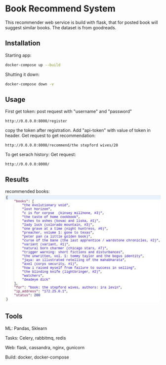 # Book Recommend System

This recommender web service is build with flask, that for posted book will suggest similar books. The dataset is from goodreads.

## Installation

Starting app:

```bash
docker-compose up --build
```
Shutting it down:

```bash
docker-compose down -v
```

## Usage

First get token:
post request with "username" and "password"
```http
http://0.0.0.0:8000/register
```
copy the token after registration.
Add "api-token" with value of token in header.
Get request to get recommendation:
```http
http://0.0.0.0:8000/recommend/the stepford wives/20
```
To get serach history:
Get request:
```http
http://0.0.0.0:8000/
```

## Results
recommended books:
![alt text](https://github.com/arezamoosavi/book-recommend-web-service/blob/master/result.jpeg?raw=true)

## Tools
ML: Pandas, Sklearn

Tasks: Celery, rabbitmq, redis

Web: flask, cassandra, nginx, gunicorn

Build: docker, docker-compose